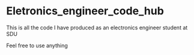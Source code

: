 # Eletronics_engineer_code_hub
This is all the code I have produced as an electronics engineer student at SDU

Feel free to use anything
